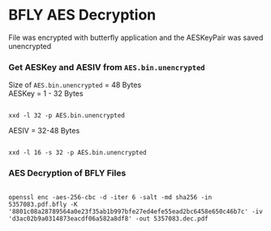 # BFLY AES Decryption

File was encrypted with butterfly application and the AESKeyPair was saved unencrypted <br>


### Get AESKey and AESIV from `AES.bin.unencrypted`

Size of `AES.bin.unencrypted` = 48 Bytes <br>
AESKey = 1 - 32 Bytes <br>
<pre><code>
xxd -l 32 -p AES.bin.unencrypted
</code></pre>
AESIV  = 32-48 Bytes <br>
<pre><code>
xxd -l 16 -s 32 -p AES.bin.unencrypted
</code></pre>

### AES Decryption of BFLY Files
<pre><code>
openssl enc -aes-256-cbc -d -iter 6 -salt -md sha256 -in 5357083.pdf.bfly -K '8801c08a28789564a0e23f35ab1b997bfe27ed4efe55ead2bc6458e650c46b7c' -iv 'd3ac02b9a0314873eacdf06a582a8df8' -out 5357083.dec.pdf
</code></pre>
